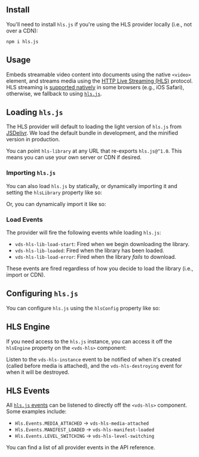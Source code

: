 ## Install

You'll need to install `hls.js` if you're using the HLS provider locally (i.e., not over a CDN):

```bash:copy
npm i hls.js
```

## Usage

Embeds streamable video content into documents using the native `<video>` element, and streams media using
the [HTTP Live Streaming (HLS)](https://en.wikipedia.org/wiki/HTTP_Live_Streaming) protocol.
HLS streaming is [supported natively](https://caniuse.com/?search=hls) in some browsers (e.g., iOS Safari),
otherwise, we fallback to using [`hls.js`](https://github.com/video-dev/hls.js).

<slot name="usage" />

## Loading `hls.js`

The HLS provider will default to loading the light version of `hls.js` from [JSDelivr](https://jsdelivr.com). We load
the default bundle in development, and the minified version in production.

<slot name="loading-hls" />

You can point `hls-library` at any URL that re-exports `hls.js@^1.0`. This means you can use your
own server or CDN if desired.

### Importing `hls.js`

You can also load `hls.js` by statically, or dynamically importing it and setting the `hlsLibrary`
property like so:

<slot name="importing-hls" />

Or, you can dynamically import it like so:

<slot name="dynamically-import-hls" />

### Load Events

The provider will fire the following events while loading `hls.js`:

- `vds-hls-lib-load-start`: Fired when we begin downloading the library.
- `vds-hls-lib-loaded`: Fired when the library has been loaded.
- `vds-hls-lib-load-error`: Fired when the library _fails_ to download.

These events are fired regardless of how you decide to load the library (i.e., import or CDN).

## Configuring `hls.js`

You can configure `hls.js` using the `hlsConfig` property like so:

<slot name="configuring-hls" />

## HLS Engine

If you need access to the `hls.js` instance, you can access it off the `hlsEngine` property
on the `<vds-hls>` component:

<slot name="hls-engine"  />

Listen to the `vds-hls-instance` event to be notified of when it's created (called before media
is attached), and the `vds-hls-destroying` event for when it will be destroyed.

<slot name="hls-engine-events"  />

## HLS Events

All [`hls.js` events](https://github.com/video-dev/hls.js/blob/master/docs/API.md#runtime-events)
can be listened to directly off the `<vds-hls>` component. Some examples include:

- `Hls.Events.MEDIA_ATTACHED` -> `vds-hls-media-attached`
- `Hls.Events.MANIFEST_LOADED` -> `vds-hls-manifest-loaded`
- `Hls.Events.LEVEL_SWITCHING` -> `vds-hls-level-switching`

<slot name="hls-events"  />

You can find a <ApiLink hash="events">list of all provider events</ApiLink> in the API reference.
